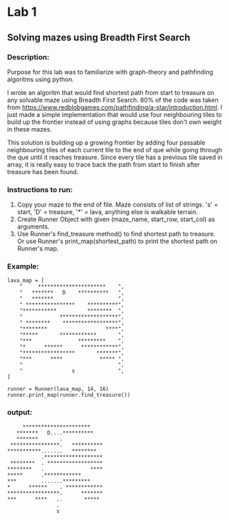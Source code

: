 # Lab 1
## Solving mazes using Breadth First Search

### Description:
Purpose for this lab was to familiarize with graph-theory and pathfinding algoritms using python.

I wrote an algoritm that would find shortest path from start to treasure on any solvable maze using Breadth First Search.
80% of the code was taken from https://www.redblobgames.com/pathfinding/a-star/introduction.html. I just made a simple implementation
that would use four neighbouring tiles to build up the frontier instead of using graphs because tiles don't own weight in these mazes.

This solution is building up a growing frontier by adding four passable neighbouring tiles of each current tile to the end of que while going through the que until it reaches treasure. Since every tile has a previous tile saved in array, it is really easy to trace back the path from start to finish after treasure has been found.

### Instructions to run:
1. Copy your maze to the end of file. Maze consists of list of strings. 's' = start, 'D' = treasure, '*' = lava, anything else is walkable terrain.
2. Create Runner Object with given (maze_name, start_row, start_col) as arguments.
3. Use Runner's find_treasure method() to find shortest path to treasure.
        Or use Runner's print_map(shortest_path) to print the shortest path on Runner's map.

### Example:
```
lava_map = [
    "     **********************    ",
    "   *******   D    **********   ",
    "   *******                     ",
    " ****************    **********",
    "***********          ********  ",
    "            *******************",
    " ********    ******************",
    "********                   ****",
    "*****       ************       ",
    "***               *********    ",
    "*      ******      ************",
    "*****************       *******",
    "***      ****            ***** ",
    "                               ",
    "                s              ",
]

runner = Runner(lava_map, 14, 16)
runner.print_map(runner.find_treasure())
```

### output:
```
     **********************    
   *******   D....**********   
   *******       .             
 ****************.   **********
***********.......   ********  
           .*******************
 ********  . ******************
********   .               ****
*****      .************       
***        .......*********    
*      ******    . ************
*****************.      *******
***      ****   ..       ***** 
                .              
                s  
```